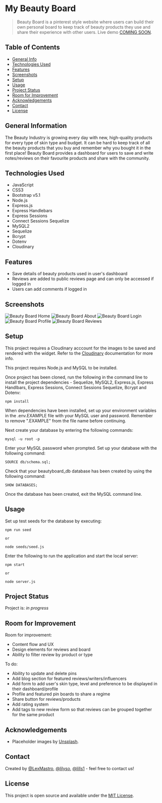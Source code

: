 # My Beauty Board

> Beauty Board is a pinterest style website where users can build their own personal board to keep track of beauty products they use and share their experience with other users.
> Live demo [COMING SOON](https://www.example.com). 

## Table of Contents

- [General Info](#general-information)
- [Technologies Used](#technologies-used)
- [Features](#features)
- [Screenshots](#screenshots)
- [Setup](#setup)
- [Usage](#usage)
- [Project Status](#project-status)
- [Room for Improvement](#room-for-improvement)
- [Acknowledgements](#acknowledgements)
- [Contact](#contact)
- [License](#license)

## General Information

The Beauty Industry is growing every day with new, high-quality products for every type of skin type and budget. It can be hard to keep track of all the beauty products that you buy and remember why you bought it in the first place! Beauty Board provides a dashboard for users to save and write notes/reviews on their favourite products and share with the community.

## Technologies Used

- JavaScript
- CSS3
- Bootstrap v5.1
- Node.js
- Express.js
- Express Handlebars
- Express Sessions
- Connect Sessions Sequelize 
- MySQL2
- Sequelize
- Bcrypt
- Dotenv
- Cloudinary

## Features

- Save details of beauty products used in user's dashboard
- Reviews are added to public reviews page and can only be accessed if logged in
- Users can add comments if logged in

## Screenshots

![Beauty Board Home](public/assets/readme/beauty-board-home.png)
![Beauty Board About](public/assets/readme/beauty-board-about.png)
![Beauty Board Login](public/assets/readme/beauty-board-login.png)
![Beauty Board Profile](public/assets/readme/beauty-board-profile.png)
![Beauty Board Reviews](public/assets/readme/beauty-board-reviews.png)

## Setup

This project requires a Cloudinary acccount for the images to be saved and rendered with the widget. Refer to the [Cloudinary](https://cloudinary.com/documentation/upload_widget#crop_and_folder) documentation for more info. 

This project requires Node.js and MySQL to be installed.

Once project has been cloned, run the following in the command line to install the project dependencies - Sequelize, MySQL2, Express.js, Express Handlbars, Express Sessions, Connect Sessions Sequelize, Bcrypt and Dotenv:

```
npm install
```

When dependencies have been installed, set up your environment variables in the .env.EXAMPLE file with your MySQL user and password. Remember to remove ".EXAMPLE" from the file name before continuing.

Next create your database by entering the following commands:

```
mysql -u root -p
```

Enter your MySQL password when prompted. Set up your database with the following command:

```
SOURCE db/schema.sql;
```

Check that your beautyboard_db database has been created by using the following command:

```
SHOW DATABASES;
```

Once the database has been created, exit the MySQL command line.

## Usage

Set up test seeds for the database by executing:

```
npm run seed

or

node seeds/seed.js
```

Enter the following to run the application and start the local server:

```
npm start

or

node server.js
```

## Project Status

Project is: _in progress_

## Room for Improvement

Room for improvement:

- Content flow and UX
- Design elements for reviews and board
- Ability to filter review by product or type

To do:

- Ability to update and delete pins
- Add blog section for featured reviews/writers/influencers
- Add form to add user's skin type, level and preference to be displayed in their dashboard/profile
- Profile and featured pin boards to share a regime
- Share button for reviews/products
- Add rating system
- Add tags to new review form so that reviews can be grouped together for the same product


## Acknowledgements

- Placeholder images by [Unsplash](https://unsplash.com/).

## Contact

Created by [@LexMastro](https://github.com/LexMastro), [@lilyso](https://github.com/lilyso), [@lills1](https://github.com/lills1) - feel free to contact us!

## License
This project is open source and available under the [MIT License](LICENSE).
